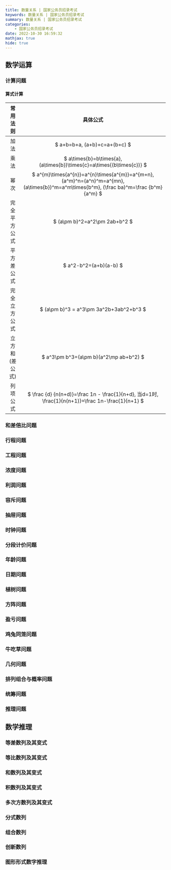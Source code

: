 ```yaml
---
title: 数量关系 | 国家公务员招录考试
keywords: 数量关系 | 国家公务员招录考试
summary: 数量关系 | 国家公务员招录考试
categories:
    - 国家公务员招录考试
date: 2022-10-30 16:59:32
mathjax: true
hide: true
---
```


## 数学运算
### 计算问题

#### 算式计算

|常用法则|具体公式|
|:---:|:---:|
|加法|$ a+b=b+a, (a+b)+c=a+(b+c) $|
|乘法|$ a\times{b}=b\times{a}, (a\times{b})\times{c}=a\times{(b\times{c})} $|
|幂次|$ a^{m}\times{a^{n}}=a^{n}\times{a^{m}}=a^{m+n}, (a^m)^n=(a^n)^m=a^{mn}, (a\times{b})^m=a^m\times{b^m}, (\frac ba)^m=\frac {b^m} {a^m} $|
|完全平方公式|$ (a\pm b)^2=a^2\pm 2ab+b^2 $|
|平方差公式|$ a^2-b^2=(a+b)(a-b) $|
|完全立方公式|$ (a\pm b)^3 = a^3\pm 3a^2b+3ab^2+b^3 $|
|立方和(差公式)|$ a^3\pm b^3=(a\pm b)(a^2\mp ab+b^2) $|
|列项公式|$ \frac {d} {n(n+d)}=\frac 1n - \frac{1}{n+d}, 当d=1时, \frac{1}{n(n+1)}=\frac 1n-\frac{1}{n+1}  $|

### 和差倍比问题
### 行程问题
### 工程问题
### 浓度问题
### 利润问题
### 容斥问题
### 抽屉问题
### 时钟问题
### 分段计价问题
### 年龄问题
### 日期问题
### 植树问题
### 方阵问题
### 盈亏问题
### 鸡兔同笼问题
### 牛吃草问题
### 几何问题
### 排列组合与概率问题
### 统筹问题
### 推理问题

## 数学推理
### 等差数列及其变式
### 等比数列及其变式
### 和数列及其变式
### 积数列及其变式
### 多次方数列及其变式
### 分式数列
### 组合数列
### 创新数列
### 图形形式数字推理
